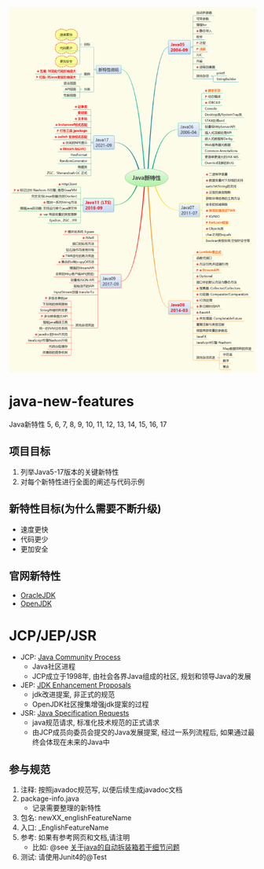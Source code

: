 ![图片展示](./resources/Java%E6%96%B0%E7%89%B9%E6%80%A7.png)

# java-new-features
Java新特性 5, 6, 7, 8, 9, 10, 11, 12, 13, 14, 15, 16, 17

## 项目目标
1. 列举Java5-17版本的关键新特性
2. 对每个新特性进行全面的阐述与代码示例

## 新特性目标(为什么需要不断升级)
- 速度更快
- 代码更少
- 更加安全

## 官网新特性
- [OracleJDK](https://www.oracle.com/java/technologies/javase/jdk-relnotes-index.html)
- [OpenJDK ](http://openjdk.java.net/projects/jdk/)

# JCP/JEP/JSR

- JCP: [Java Community Process](https://www.jcp.org/en/home/index)
  * Java社区进程
  * JCP成立于1998年, 由社会各界Java组成的社区, 规划和领导Java的发展 
- JEP: [JDK Enhancement Proposals](http://openjdk.java.net/jeps/0) 
  * jdk改进提案, 非正式的规范
  * OpenJDK社区搜集增强jdk提案的过程
- JSR: [Java Specification Requests](https://www.jcp.org/en/jsr/platform)
  * java规范请求, 标准化技术规范的正式请求
  * 由JCP成员向委员会提交的Java发展提案, 经过一系列流程后, 如果通过最终会体现在未来的Java中

## 参与规范
1. 注释: 按照javadoc规范写, 以便后续生成javadoc文档
1. package-info.java
    * 记录需要整理的新特性
1. 包名: newXX_englishFeatureName
1. 入口: _EnglishFeatureName
1. 参考: 如果有参考网页和文档,请注明
    * 比如: @see <a href="https://www.cnblogs.com/qcblog/p/7670159.html">关于java的自动拆装箱若干细节问题</a>
1. 测试: 请使用Junit4的@Test
